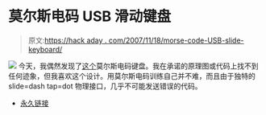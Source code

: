 # 莫尔斯电码 USB 滑动键盘

> 原文:[https://hack aday . com/2007/11/18/morse-code-USB-slide-keyboard/](https://hackaday.com/2007/11/18/morse-code-usb-slide-keyboard/)

![](../Images/e26378db5d4c284ba7ee3ae2b67a7059.png)
今天，我偶然发现了[这个](http://cinahazegh.com/2006/05/30/the-amazing-morse-code-keyboard/)莫尔斯电码键盘。我在承诺的原理图或代码上找不到任何迹象，但我喜欢这个设计。用莫尔斯电码训练自己并不难，而且由于独特的 slide=dash tap=dot 物理接口，几乎不可能发送错误的代码。

*   [永久链接](http://cinahazegh.com/2006/05/30/the-amazing-morse-code-keyboard/)